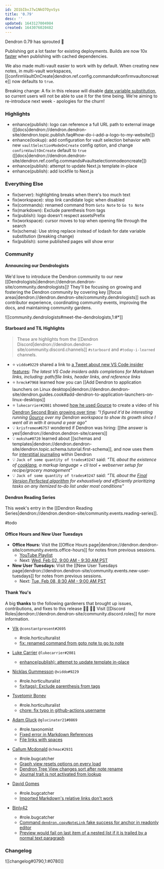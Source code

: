```yaml
---
id: 2O1bIbvJ7w1NkO7OyvSys
title: '0.79'
desc: ''
updated: 1643127004984
created: 1643076020482
---
```


Dendron 0.79 has sprouted  🌱

Publishing got a lot faster for existing deployments. Builds are now 10x [faster](https://discord.com/channels/717965437182410783/928801649265352764/931303712641658900) when publishing with cached dependencies. 

We also made multi-vault easier to work with by default.  When creating new notes, in multi-vault workspaces, [[confirmVaultOnCreate|dendron.ref.config.commands#confirmvaultoncreate]] now defaults to `true`. 

Breaking change: A fix in this release will disable [date variable substitution](https://wiki.dendron.so/notes/861cbdf8-102e-4633-9933-1f3d74df53d2.html#template-variables), so current users will not be able to use it for the time being. We're aiming to re-introduce next week - apologies for the churn!

### Highlights
- enhance(publish): logo can reference a full URL path to external image ([[docs|dendron://dendron.dendron-site/dendron.topic.publish.faq#how-do-i-add-a-logo-to-my-website]]) 
- enhance(lookup): add configuration for vault selection behavior with new `vaultSelectionModeOnCreate` config option, and change `confirmVaultOnCreate` default to `true` ([[docs|dendron://dendron.dendron-site/dendron.ref.config.commands#vaultselectionmodeoncreate]])
- enhance(publish): attempt to update Next.js template in-place
- enhance(publish): add lockfile to Next.js

### Everything Else
- fix(server): highlighting breaks when there's too much text
- fix(workspace): stop link candidate logic when disabled
- fix(commands): renamed command from `Goto Note` to `Go to Note`
- fix(markdown): Exclude parenthesis from tags
- fix(publish): logo doesn't respect assetsPrefix
- fix(workspace): cursor moves to top when opening file through the search
- fix(schema): Use string replace instead of lodash for date variable substitution (breaking change)
- fix(publish): some published pages will show error

### Community

#### Announcing our Dendrologists

We'd love to introduce the Dendron community to our new [[Dendrologists|dendron://dendron.dendron-site/community.dendrologists]]! They'll be focusing on growing and fostering the Dendron community by covering key [[focus areas|dendron://dendron.dendron-site/community.dendrologists]] such as contributor experience, coordinating community events, improving the docs, and maintaining community gardens.

![[community.dendrologists#meet-the-dendrologists,1:#*]]

#### Starboard and TIL Highlights

> These are highlights from the [[Dendron Discord|dendron://dendron.dendron-site/community.discord.channels]] `#starboard` and `#today-i-learned` channels.

- ⭐ `viddo#9229` shared a link to [a Tweet about new VS Code insider features](https://twitter.com/mattbierner/status/1483590058066149376): _The latest VS Code insiders adds completions for Markdown links, including: path/file links, header links, and reference links_
- ⭐ `hrmck#7968` learned how you can [[Add Dendron to application launchers on Linux desktops|dendron://dendron.dendron-site/dendron.guides.cook#add-dendron-to-application-launchers-on-linux-desktops]]
- ⭐ `lukecarrier#2081` showed [how he used Gource](https://gist.github.com/LukeCarrier/debd81f1a83e4442ade71434ee36dd04) to create a video of his [Dendron Second Brain growing over time](https://www.youtube.com/watch?v=CD9xCoknhyU): _"I figured it'd be interesting running [Gource](https://gource.io/) over my Dendron workspace to show its growth since I went all in with it around a year ago"_
- 💡 `krisfremen#6757` wondered if Dendron was hiring: [[the answer is yes!|dendron://dendron.dendron-site/careers]]
- 💡 `moksha#0720` learned about [[schemas and templates|dendron://dendron.dendron-site/dendron.topic.schema.tutorial.first-schema]], and now uses them for [interstitial journaling](https://nesslabs.com/interstitial-journaling) within Dendron
- 💡 `Jack of some quantity of trades#3247` said: _"TIL about the existence of [cooklang](https://cooklang.org/), a markup language + cli tool + webserver setup for recipe/grocery management"_
- 💡 `Jack of some quantity of trades#3247` said: _"TIL about the [Final Version Perfected algorithm](https://www.lesswrong.com/posts/xfcKYznQ6B9yuxB28/final-version-perfected-an-underused-execution-algorithm) for exhaustively and efficiently prioritizing tasks on any itemized to-do list under most conditions"_

#### Dendron Reading Series

This week's entry in the [[Dendron Reading Series|dendron://dendron.dendron-site/community.events.reading-series]].

#todo

#### Office Hours and New User Tuesdays

- **Office Hours:** Visit the [[Office Hours page|dendron://dendron.dendron-site/community.events.office-hours]] for notes from previous sessions.
    - [YouTube Playlist](https://link.dendron.so/6yPa)
    - Next: [Wed, Feb 02, 9:00 AM - 9:30 AM PST](https://link.dendron.so/luma)
- **New User Tuesdays:** Visit the [[New User Tuesdays page|dendron://dendron.dendron-site/community.events.new-user-tuesdays]] for notes from previous sessions.
    - Next: [Tue, Feb 08, 8:30 AM - 9:00 AM PST](https://link.dendron.so/luma)

#### Thank You's

A big **thanks** to the following gardeners that brought up issues, contributions, and fixes to this release :man_farmer: :woman_farmer: 
Visit [[Discord Roles|dendron://dendron.dendron-site/community.discord.roles]] for more information.

- [Vik](https://github.com/skfile) `@constantpresent#2695`
  - #role.horticulturalist
  - [fix: renamed command from goto note to go to note](https://github.com/dendronhq/dendron/pull/2187)

- [Luke Carrier](https://github.com/LukeCarrier) `@lukecarrier#2081`
  - [enhance(publish): attempt to update template in-place](https://github.com/dendronhq/dendron/pull/2162)

- [Nicklas Gummesson](https://github.com/viddo) `@viddo#9229`
  - #role.horticulturalist
  - [fix(tags): Exclude parenthesis from tags](https://github.com/dendronhq/dendron/pull/2182)

- [Tsvetomir Bonev](https://github.com/invakid404)
  - #role.horticulturalist
  - [chore: fix typo in github-actions username](https://github.com/dendronhq/dendron/pull/2218)

- [Adam Gluck](https://github.com/aglucky) `@glucinater21#0869`
  - #role.taxonomist
  - [Fixed error in Markdown References](https://github.com/dendronhq/dendron-site/pull/371)
  - [File links with spaces](https://github.com/dendronhq/dendron/issues/2228)

- [Callum Mcdonald](https://github.com/chmac) `@chmac#2931`
  - #role.bugcatcher
  - [Graph view resets options on every load](https://github.com/dendronhq/dendron/issues/2205)
  - [Dendron Tree View changes sort after note rename](https://github.com/dendronhq/dendron/issues/2209)
  - [Journal trait is not activated from lookup](https://github.com/dendronhq/dendron/issues/2211)
  
- [David Gomes](https://github.com/LegendL3n)
  - #role.bugcatcher
  - [Imported Markdown's relative links don't work](https://github.com/dendronhq/dendron/issues/2251)

- [Binly42](https://github.com/Binly42)
  - #role.bugcatcher
  - [Command `dendron.copyNoteLink` fake success for anchor in readonly editor](https://github.com/dendronhq/dendron/issues/2262)
  - [Preview would fail on last item of a nested list if it is trailed by a normal text paragraph](https://github.com/dendronhq/dendron/issues/2264)


### Changelog
![[changelog#0790,1:#0780]]
